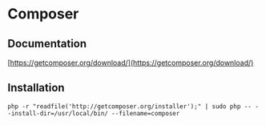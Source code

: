 # Composer

## Documentation
[https://getcomposer.org/download/](https://getcomposer.org/download/)


## Installation
```
php -r "readfile('http://getcomposer.org/installer');" | sudo php -- --install-dir=/usr/local/bin/ --filename=composer
```
